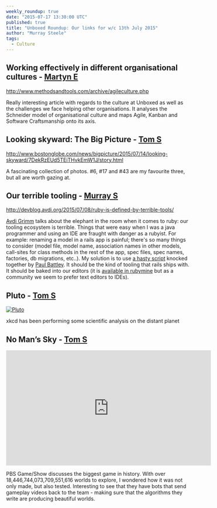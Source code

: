 ```yaml
---
weekly_roundup: true
date: "2015-07-17 13:30:00 UTC"
published: true
title: "Unboxed Roundup: Our links for w/c 13th July 2015"
author: "Murray Steele"
tags:
  - Culture
---
```


## Working effectively in different organisational cultures - [Martyn E](http://www.unboxedconsulting.com/people/martyn-evans)

http://www.methodsandtools.com/archive/agileculture.php

Really interesting article with regards to the culture at Unboxed as well as the challenges we face helping other organisations. It analyses the Schneider model of organisational culture and maps Agile, Kanban and Software Craftsmanship onto its axis.

## Looking skyward: The Big Picture - [Tom S](http://www.unboxedconsulting.com/people/tom-sabin)

http://www.bostonglobe.com/news/bigpicture/2015/07/14/looking-skyward/7DekRzEUd5TEiTHvkEmW1J/story.html

A fascinating collection of photos. #6, #17 and #43 are my favourite three, but all are worth gazing at.

## Our terrible tooling - [Murray S](http://www.unboxedconsulting.com/people/murray-steele)

http://devblog.avdi.org/2015/07/08/ruby-is-defined-by-terrible-tools/

[Avdi Grimm](http://avdi.org) talks about the elephant in the room when it comes to ruby: our tooling ecosystem is terrible.  Things that were easy when I was a java programmer and using an IDE are fraught with danger as a rubyist.  For example: renaming a model in a rails app is painful; there's so many things to consider (model file, model name, association names in other models, call-sites for class methods in the rest of the app, spec files, spec names, factories, db migrations, etc..).  My solution is to use [a hasty script](https://gist.github.com/h-lame/2880696) knocked together by [Paul Battley](http://pro-ru.com).  It should be the kind of tooling that rails ships with.  It should be baked into our editors (it is [available in rubymine](https://www.jetbrains.com/ruby/help/rename-refactorings.html) but as a community we seem to prefer text editors to IDEs).

## Pluto - [Tom S](http://www.unboxedconsulting.com/people/tom-sabin)

[![Pluto](http://imgs.xkcd.com/comics/pluto.png)](http://xkcd.com/1551/)

xkcd has been performing some scientific analysis on the distant planet

## No Man’s Sky - [Tom S](http://www.unboxedconsulting.com/people/tom-sabin)

<iframe width="560" height="315" src="https://www.youtube.com/embed/2KlmY7zxAp0" frameborder="0" allowfullscreen></iframe>

PBS Game/Show discusses the biggest game in history. With over 18,446,744,073,709,551,616 worlds to explore, I wondered how it was not only made, but also tested. Interesting to see that they have bots that send gameplay videos back to the team - making sure that the algorithms they write are producing beautiful worlds.
